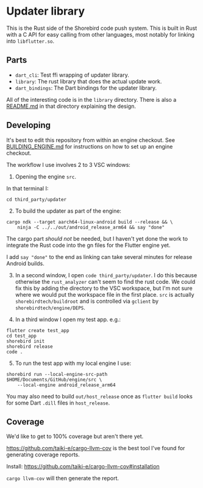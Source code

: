 # Updater library

This is the Rust side of the Shorebird code push system.  This is built
in Rust with a C API for easy calling from other languages, most notably
for linking into `libflutter.so`.

## Parts
* `dart_cli`: Test ffi wrapping of updater library.
* `library`: The rust library that does the actual update work.
* `dart_bindings`: The Dart bindings for the updater library.

All of the interesting code is in the `library` directory.  There is also
a [README.md](library/README.md) in that directory explaining the design.


## Developing

It's best to edit this repository from within an engine checkout.  See
[BUILDING_ENGINE.md](BUILDING_ENGINE.md) for instructions on how to set up an
engine checkout.

The workflow I use involves 2 to 3 VSC windows:

1. Opening the engine `src`.

In that terminal I:
```
cd third_party/updater
```

2. To build the updater as part of the engine:
```
cargo ndk --target aarch64-linux-android build --release && \
    ninja -C ../../out/android_release_arm64 && say "done"
```

The cargo part *should not* be needed, but I haven't yet done the work to
integrate the Rust code into the gn files for the Flutter engine yet.

I add `say "done"` to the end as linking can take several minutes for release
Android builds.

3.  In a second window, I open `code third_party/updater`.  I do this because
    otherwise the `rust_analyzer` can't seem to find the rust code.  We could
    fix this by adding the directory to the VSC workspace, but I'm not sure
    where we would put the workspace file in the first place.  `src` is actually
    `shorebirdtech/buildroot` and is controlled via `gclient` by
    `shorebirdtech/engine/DEPS`.

4.  In a third window I open my test app. e.g.:

```
flutter create test_app
cd test_app
shorebird init
shorebird release
code .
```

5. To run the test app with my local engine I use:

```
shorebird run --local-engine-src-path $HOME/Documents/GitHub/engine/src \
    --local-engine android_release_arm64
```

You may also need to build `out/host_release` once as `flutter build` looks for
some  Dart  `.dill` files in `host_release`.

## Coverage

We'd like to get to 100% coverage but aren't there yet.

https://github.com/taiki-e/cargo-llvm-cov
is the best tool I've found for generating coverage reports.

Install:
https://github.com/taiki-e/cargo-llvm-cov#installation

`cargo llvm-cov` will then generate the report.